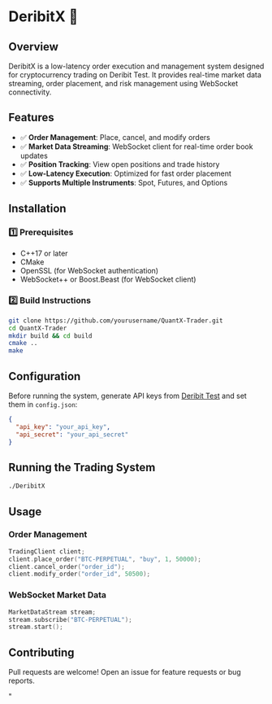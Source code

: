 
# DeribitX 🚀


## Overview
DeribitX is a low-latency order execution and management system designed for cryptocurrency trading on Deribit Test.
It provides real-time market data streaming, order placement, and risk management using WebSocket connectivity.

## Features
- ✅ **Order Management**: Place, cancel, and modify orders
- ✅ **Market Data Streaming**: WebSocket client for real-time order book updates
- ✅ **Position Tracking**: View open positions and trade history
- ✅ **Low-Latency Execution**: Optimized for fast order placement
- ✅ **Supports Multiple Instruments**: Spot, Futures, and Options

## Installation
### 1️⃣ Prerequisites
- C++17 or later
- CMake
- OpenSSL (for WebSocket authentication)
- WebSocket++ or Boost.Beast (for WebSocket client)

### 2️⃣ Build Instructions
```sh
git clone https://github.com/yourusername/QuantX-Trader.git
cd QuantX-Trader
mkdir build && cd build
cmake ..
make
```

## Configuration
Before running the system, generate API keys from [Deribit Test](https://test.deribit.com/) and set them in `config.json`:
```json
{
  "api_key": "your_api_key",
  "api_secret": "your_api_secret"
}
```

## Running the Trading System
```sh
./DeribitX
```

## Usage
### Order Management
```cpp
TradingClient client;
client.place_order("BTC-PERPETUAL", "buy", 1, 50000);
client.cancel_order("order_id");
client.modify_order("order_id", 50500);
```

### WebSocket Market Data
```cpp
MarketDataStream stream;
stream.subscribe("BTC-PERPETUAL");
stream.start();
```

## Contributing
Pull requests are welcome! Open an issue for feature requests or bug reports.



  "
